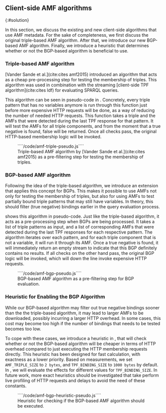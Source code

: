## Client-side AMF algorithms
{:#solution}

In this section, we discuss the existing and new client-side algorithms that use AMF metadata.
For the sake of completeness, we first discuss the original triple-based AMF algorithm.
After that, we introduce our new BGP-based AMF algorithm.
Finally, we introduce a heuristic that determines whether or not the BGP-based algorithm is beneficial to use.

### Triple-based AMF algorithm

[Vander Sande et al.](cite:cites amf2015) introduced an algorithm
that acts as a cheap pre-processing step for testing the membership of triples.
This algorithm was used in combination with the streaming [client-side TPF algorithm](cite:cites ldf) for evaluating SPARQL queries.

This algorithm can be seen in pseudo-code in [](#amf-triple-pseudo).
Concretely, every triple pattern that has no variables anymore
is run through this function just before more expensive HTTP requests will be done,
as a way of reducing the number of needed HTTP requests.
This function takes a triple and the AMFs that were detected during the last TPF response for that pattern.
It will test the AMFs for all triple components, and from the moment that a true negative is found, false will be returned.
Once all checks pass, the original HTTP-based membership logic will be invoked.

<figure id="amf-triple-pseudo" class="listing">
````/code/amf-triple-pseudo.js````
<figcaption markdown="block">
Triple-based AMF algorithm by [Vander Sande et al.](cite:cites amf2015)
as a pre-filtering step for testing the membership of triples.
</figcaption>
</figure>

### BGP-based AMF algorithm

Following the idea of the triple-based algorithm,
we introduce an extension that applies this concept for BGPs.
This makes it possible to use AMFs not only for testing the membership of triples,
but also for using AMFs to test partially bound triple patterns that may still have variables.
In theory, this should filter (true negative) bindings earlier in the query evaluation process.

[](#amf-bgp-pseudo) shows this algorithm in pseudo-code.
Just like the triple-based algorithm, it acts as a pre-processing step when BGPs are being processed.
It takes a list of triple patterns as input, and a list of corresponding AMFs
that were detected during the last TPF responses for each respective pattern.
The algorithm iterates over each pattern,
and for each triple component that is not a variable, it will run it through its AMF.
Once a true negative is found, it will immediately return an empty stream to indicate that this BGP definitely contains no results.
If all checks on the other hand pass, the original BGP logic will be invoked,
which will down the line invoke expensive HTTP requests.

<figure id="amf-bgp-pseudo" class="listing">
````/code/amf-bgp-pseudo.js````
<figcaption markdown="block">
BGP-based AMF algorithm as a pre-filtering step for BGP evaluation.
</figcaption>
</figure>

### Heuristic for Enabling the BGP Algorithm

While our BGP-based algorithm may filter out true negative bindings sooner than the the triple-based algorithm,
it may lead to larger AMFs to be downloaded, possibly incurring a larger HTTP overhead.
In some cases, this cost may become too high if the number of bindings that needs to be tested becomes too low.

To cope with these cases, we introduce a heuristic in [](#amf-bgp-heuristic-pseudo),
that will check whether or not the BGP-based algorithm will be cheaper in terms of HTTP overhead
compared to just executing the HTTP membership requests directly.
This heuristic has been designed for fast calculation,
with exactness as a lower priority.
Based on measurements, we set `AMF_TRIPLE_SIZE` to `2 bytes`, and `TPF_BINDING_SIZE` to `1000 bytes` by default.
In [](#evaluation), we will evaluate the effects for different values for `TPF_BINDING_SIZE`.
In future work, more exact heuristics should be investigated
that take perform live profiling of HTTP requests and delays to avoid the need of these constants.

<figure id="amf-bgp-heuristic-pseudo" class="listing">
````/code/amf-bgp-heuristic-pseudo.js````
<figcaption markdown="block">
Heuristic for checking if the BGP-based AMF algorithm should be executed.
</figcaption>
</figure>
